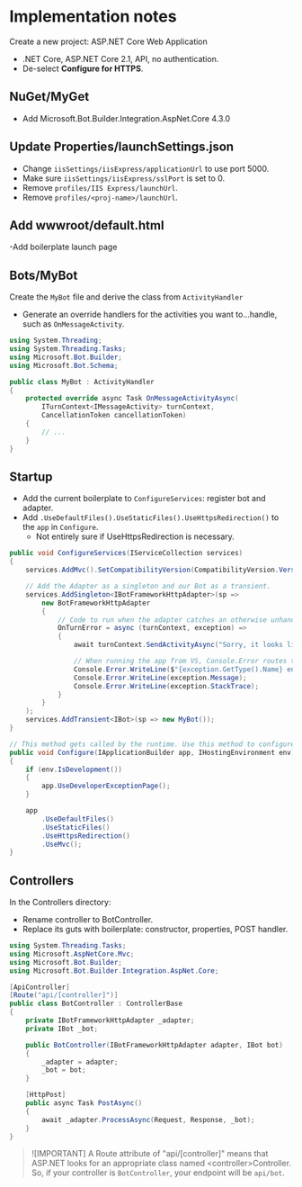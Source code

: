 # Implementation notes

Create a new project: ASP.NET Core Web Application
- .NET Core, ASP.NET Core 2.1, API, no authentication.
- De-select **Configure for HTTPS**.

## NuGet/MyGet

- Add Microsoft.Bot.Builder.Integration.AspNet.Core 4.3.0

## Update Properties/launchSettings.json

- Change `iisSettings/iisExpress/applicationUrl` to use port 5000.
- Make sure `iisSettings/iisExpress/sslPort` is set to 0.
- Remove `profiles/IIS Express/launchUrl`.
- Remove `profiles/<proj-name>/launchUrl`.

## Add wwwroot/default.html

-Add boilerplate launch page

## Bots/MyBot

Create the `MyBot` file and derive the class from `ActivityHandler`

- Generate an override handlers for the activities you want to...handle, such as `OnMessageActivity`.

```csharp
using System.Threading;
using System.Threading.Tasks;
using Microsoft.Bot.Builder;
using Microsoft.Bot.Schema;

public class MyBot : ActivityHandler
{
    protected override async Task OnMessageActivityAsync(
        ITurnContext<IMessageActivity> turnContext,
        CancellationToken cancellationToken)
    {
        // ...
    }
}
```

## Startup

- Add the current boilerplate to `ConfigureServices`: register bot and adapter.
- Add `.UseDefaultFiles().UseStaticFiles().UseHttpsRedirection()` to the `app` in `Configure`.
  - Not entirely sure if UseHttpsRedirection is necessary.

```csharp
public void ConfigureServices(IServiceCollection services)
{
    services.AddMvc().SetCompatibilityVersion(CompatibilityVersion.Version_2_1);

    // Add the Adapter as a singleton and our Bot as a transient.
    services.AddSingleton<IBotFrameworkHttpAdapter>(sp =>
        new BotFrameworkHttpAdapter
        {
            // Code to run when the adapter catches an otherwise unhandled exception.
            OnTurnError = async (turnContext, exception) =>
            {
                await turnContext.SendActivityAsync("Sorry, it looks like something went wrong.");

                // When running the app from VS, Console.Error routes to the ASP.NET Core Web Server output window.
                Console.Error.WriteLine($"{exception.GetType().Name} encountered:");
                Console.Error.WriteLine(exception.Message);
                Console.Error.WriteLine(exception.StackTrace);
            }
        }
    );
    services.AddTransient<IBot>(sp => new MyBot());
}

// This method gets called by the runtime. Use this method to configure the HTTP request pipeline.
public void Configure(IApplicationBuilder app, IHostingEnvironment env)
{
    if (env.IsDevelopment())
    {
        app.UseDeveloperExceptionPage();
    }

    app
        .UseDefaultFiles()
        .UseStaticFiles()
        .UseHttpsRedirection()
        .UseMvc();
}
```

## Controllers

In the Controllers directory:

- Rename controller to BotController.
- Replace its guts with boilerplate: constructor, properties, POST handler.

```csharp
using System.Threading.Tasks;
using Microsoft.AspNetCore.Mvc;
using Microsoft.Bot.Builder;
using Microsoft.Bot.Builder.Integration.AspNet.Core;

[ApiController]
[Route("api/[controller]")]
public class BotController : ControllerBase
{
    private IBotFrameworkHttpAdapter _adapter;
    private IBot _bot;

    public BotController(IBotFrameworkHttpAdapter adapter, IBot bot)
    {
        _adapter = adapter;
        _bot = bot;
    }

    [HttpPost]
    public async Task PostAsync()
    {
        await _adapter.ProcessAsync(Request, Response, _bot);
    }
}
```

> ![IMPORTANT]
> A Route attribute of "api/[controller]" means that ASP.NET looks for an appropriate class named \<controller>Controller. So, if your controller is `BotController`, your endpoint will be `api/bot`.
